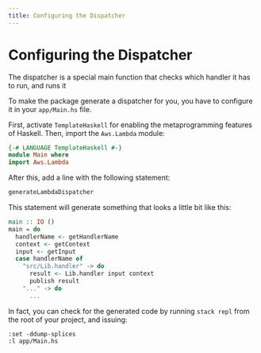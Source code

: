 ```yaml
---
title: Configuring the Dispatcher
---
```


# Configuring the Dispatcher

The dispatcher is a special main function that checks which handler it has to run,
and runs it

To make the package generate a dispatcher for you, you have to configure it in
your `app/Main.hs` file.

First, activate `TemplateHaskell` for enabling the metaprogramming features of Haskell.
Then, import the `Aws.Lambda` module:

```haskell
{-# LANGUAGE TemplateHaskell #-}
module Main where
import Aws.Lambda
```

After this, add a line with the following statement:

```haskell
generateLambdaDispatcher
```

This statement will generate something that looks a little bit like this:

```haskell
main :: IO ()
main = do
  handlerName <- getHandlerName
  context <- getContext
  input <- getInput
  case handlerName of
    "src/Lib.handler" -> do
      result <- Lib.handler input context
      publish result
    "..." -> do
      ...
```

In fact, you can check for the generated code by running `stack repl` from
the root of your project, and issuing:

```text
:set -ddump-splices
:l app/Main.hs
```
